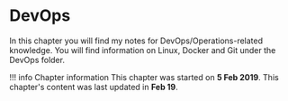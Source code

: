 # DevOps
In this chapter you will find my notes for DevOps/Operations-related knowledge. You will find information on Linux, Docker and Git under the DevOps folder.

!!! info Chapter information
    This chapter was started on **5 Feb 2019**. This chapter's content was last updated in **Feb 19**.
